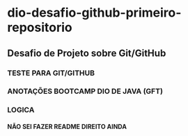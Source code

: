 # dio-desafio-github-primeiro-repositorio
## Desafio de Projeto sobre Git/GitHub
### TESTE PARA GIT/GITHUB 
### ANOTAÇÕES BOOTCAMP DIO DE JAVA (GFT)
### LOGICA
#### NÃO SEI FAZER README DIREITO AINDA
